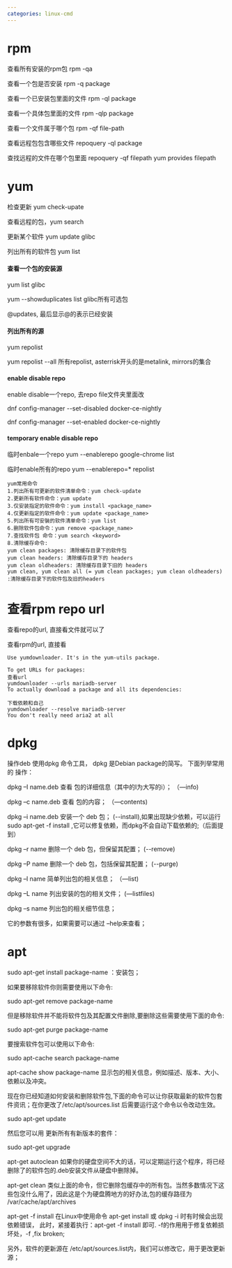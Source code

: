 ```yaml
---
categories: linux-cmd
---
```


# rpm

查看所有安装的rpm包 rpm -qa

查看一个包是否安装 rpm -q package

查看一个已安装包里面的文件 rpm -ql package

查看一个具体包里面的文件 rpm -qlp package

查看一个文件属于哪个包 rpm -qf file-path

查看远程包包含哪些文件 repoquery -ql package

查找远程的文件在哪个包里面 repoquery -qf filepath yum provides filepath

# yum

检查更新 yum check-upate

查看远程的包，yum search

更新某个软件 yum update glibc

列出所有的软件包 yum list

#### 查看一个包的安装源

yum list glibc

yum --showduplicates list glibc所有可选包

@updates, 最后显示@的表示已经安装

#### 列出所有的源
yum repolist

yum repolist --all 所有repolist, asterrisk开头的是metalink, mirrors的集合

#### enable disable repo
enable disable一个repo, 去repo file文件夹里面改

dnf config-manager --set-disabled docker-ce-nightly

dnf config-manager --set-enabled docker-ce-nightly

#### temporary enable disable repo
临时enbale一个repo yum --enablerepo google-chrome list

临时enable所有的repo yum --enablerepo=* repolist


```
yum常用命令
1.列出所有可更新的软件清单命令：yum check-update
2.更新所有软件命令：yum update
3.仅安装指定的软件命令：yum install <package_name>
4.仅更新指定的软件命令：yum update <package_name>
5.列出所有可安裝的软件清单命令：yum list
6.删除软件包命令：yum remove <package_name>
7.查找软件包 命令：yum search <keyword>
8.清除缓存命令:
yum clean packages: 清除缓存目录下的软件包
yum clean headers: 清除缓存目录下的 headers
yum clean oldheaders: 清除缓存目录下旧的 headers
yum clean, yum clean all (= yum clean packages; yum clean oldheaders) :清除缓存目录下的软件包及旧的headers

```
# 查看rpm repo url

查看repo的url, 直接看文件就可以了

查看rpm的url, 直接看
```
Use yumdownloader. It's in the yum-utils package.

To get URLs for packages:
查看url
yumdownloader --urls mariadb-server
To actually download a package and all its dependencies:

下载依赖和自己
yumdownloader --resolve mariadb-server
You don't really need aria2 at all
```

# dpkg

操作deb 使用dpkg 命令工具， dpkg 是Debian package的简写。 下面列举常用的 操作：

dpkg –I name.deb  查看 包的详细信息（其中的I为大写的i）；  （—info)

dpkg –c name.deb  查看 包的内容；  （—contents)

dpkg –i name.deb  安装一个 deb 包；     (--install),如果出现缺少依赖，可以运行 sudo apt-get -f install ,它可以修复依赖，而dpkg不会自动下载依赖的;（后面提到）

dpkg –r name       删除一个 deb 包，但保留其配置；   (--remove)

dpkg –P name       删除一个 deb 包，包括保留其配置；    (--purge)

dpkg –l name        简单列出包的相关信息；       （—list)

dpkg –L name        列出安装的包的相关文件；     (—listfiles)

dpkg –s name       列出包的相关细节信息；

它的参数有很多，如果需要可以通过 –help来查看；

# apt

sudo apt-get install package-name  ：安装包；

如果要移除软件你则需要使用以下命令:

sudo apt-get remove package-name

但是移除软件并不能将软件包及其配置文件删除,要删除这些需要使用下面的命令:

sudo apt-get purge package-name

要搜索软件包可以使用以下命令:

sudo apt-cache search package-name

apt-cache show package-name   显示包的相关信息，例如描述、版本、大小、依赖以及冲突。

现在你已经知道如何安装和删除软件包,下面的命令可以让你获取最新的软件包套件资讯；在你更改了/etc/apt/sources.list 后需要运行这个命令以令改动生效。

sudo apt-get update

然后您可以用  更新所有有新版本的套件：

sudo apt-get upgrade

apt-get autoclean  如果你的硬盘空间不大的话，可以定期运行这个程序，将已经删除了的软件包的.deb安装文件从硬盘中删除掉。

apt-get clean      类似上面的命令，但它删除包缓存中的所有包。当然多数情况下这些包没什么用了，因此这是个为硬盘腾地方的好办法,包的缓存路径为 /var/cache/apt/archives

apt-get -f install   在Linux中使用命令 apt-get install 或 dpkg -i 时有时候会出现依赖错误， 此时，紧接着执行：apt-get -f install 即可. -f的作用用于修复依赖损坏处，-f ,fix broken;

另外，软件的更新源在 /etc/apt/sources.list内，我们可以修改它，用于更改更新源；


